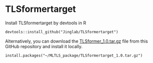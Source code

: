 # TLSformertarget

Install TLSformertarget by devtools in R

    devtools::install_github("Jinglab/TLSformertarget")
    
Alternatively, you can download the [TLSformer_1.0.tar.gz](https://github.com/Jinglab/TLSformertarget/blob/main/TLSformertarget_1.0.tar.gz) file from this GitHub repository and install it locally.

    install.packages("~/MLTLS_package/TLSformertarget_1.0.tar.gz")
    

